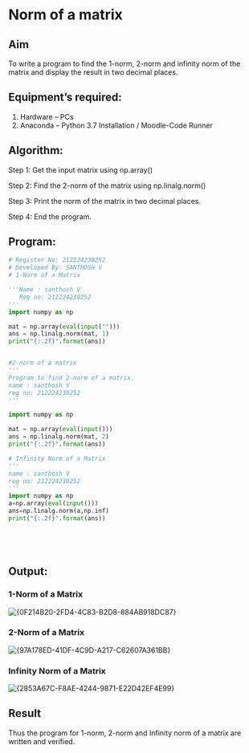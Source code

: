 # Norm of a matrix
## Aim
To write a program to find the 1-norm, 2-norm and infinity norm of the matrix and display the result in two decimal places.
## Equipment’s required:
1.	Hardware – PCs
2.	Anaconda – Python 3.7 Installation / Moodle-Code Runner
## Algorithm:
Step 1:
Get the input matrix using np.array()

Step 2:
Find the 2-norm of the matrix using np.linalg.norm()

Step 3:
Print the norm of the matrix in two decimal places.

Step 4:
End the program.
## Program:
```Python
# Register No: 212224230252
# Developed By: SANTHOSH V
# 1-Norm of a Matrix

'''Name : santhosh V
   Reg no: 212224230252
'''
import numpy as np

mat = np.array(eval(input("")))
ans = np.linalg.norm(mat, 1)
print("{:.2f}".format(ans))


#2-norm of a matrix
'''
Program to find 2-norm of a matrix.
name : santhosh V
reg no: 212224230252
'''

import numpy as np

mat = np.array(eval(input()))
ans = np.linalg.norm(mat, 2)
print("{:.2f}".format(ans))

# Infinity Norm of a Matrix
'''
name : santhosh V
reg no: 212224230252
'''
import numpy as np
a=np.array(eval(input()))
ans=np.linalg.norm(a,np.inf)
print("{:.2f}".format(ans))






```
## Output:
### 1-Norm of a Matrix
![{0F214B20-2FD4-4C83-B2D8-884AB918DC87}](https://github.com/user-attachments/assets/f6a168ae-1eaa-404e-b034-e80595422f16)


### 2-Norm of a Matrix
![{97A178ED-41DF-4C9D-A217-C62607A361BB}](https://github.com/user-attachments/assets/85c184b7-445e-4509-8c5d-2f0d4ee0555d)


### Infinity Norm of a Matrix
![{2853A67C-F8AE-4244-9871-E22D42EF4E99}](https://github.com/user-attachments/assets/d88cdf3f-1e7d-4c2b-93aa-9b1dfbb75ff7)





## Result

Thus the program for 1-norm, 2-norm and Infinity norm of a matrix are written and verified.
